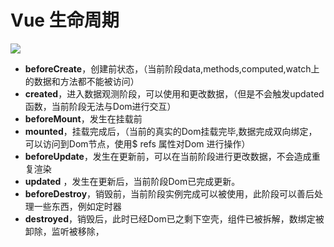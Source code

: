 # Vue 生命周期
![](https://p3-juejin.byteimg.com/tos-cn-i-k3u1fbpfcp/64a86f9e3ba5420ab0ecc01b6eb034a8~tplv-k3u1fbpfcp-watermark.image)

- **beforeCreate**，创建前状态，（当前阶段data,methods,computed,watch上的数据和方法都不能被访问）
- **created**，进入数据观测阶段，可以使用和更改数据，（但是不会触发updated函数，当前阶段无法与Dom进行交互）
- **beforeMount**，发生在挂载前
- **mounted**，挂载完成后，（当前的真实的Dom挂载完毕,数据完成双向绑定，可以访问到Dom节点，使用$ refs 属性对Dom 进行操作）
- **beforeUpdate**，发生在更新前，可以在当前阶段进行更改数据，不会造成重复渲染
- **updated** ，发生在更新后，当前阶段Dom已完成更新。
- **beforeDestroy**，销毁前，当前阶段实例完成可以被使用，此阶段可以善后处理一些东西，例如定时器
- **destroyed**，销毁后，此时已经Dom已之剩下空壳，组件已被拆解，数绑定被卸除，监听被移除，

